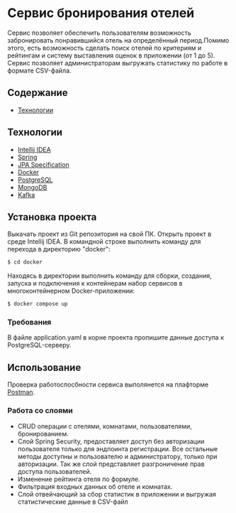 # Cервис бронирования отелей
Сервис позволяет обеспечить пользователям возможность забронировать понравившийся отель на определённый период.Помимо этого, есть возможность сделать поиск отелей по критериям и рейтингам и систему выставления оценок в приложении (от 1 до 5).
Сервис позволяет администраторам выгружать статистику по работе в формате CSV-файла.

## Содержание
- [Технологии](#технологии)


## Технологии
- [Intellij IDEA](https://www.jetbrains.com/idea/download/?section=windows)
- [Spring](https://spring.io/projects/spring-ws)
- [JPA Specification](https://docs.spring.io/spring-data/jpa/reference/jpa/specifications.html)
- [Docker](https://www.docker.com)
- [PostgreSQL](https://www.postgresql.org)
- [MongoDB](https://www.mongodb.com)
- [Kafka](https://kafka.apache.org)

## Установка проекта
Выкачать проект из Git репозитория на свой ПК. Открыть проект в среде Intellij IDEA. 
В командной строке выполнить команду для перехода в директорию "docker":
```sh
$ cd docker
```
Находясь в директории выполнить команду для сборки, создания, запуска и подключения к контейнерам набор сервисов в многоконтейнерном Docker-приложении: 
```sh
$ docker compose up
```
### Требования
В файле application.yaml в корне проекта пропишите данные доступа к PostgreSQL-серверу.

## Использование
Проверка работоспосбности сервиса выполянется на плафторме [Postman](https://www.postman.com). 

### Работа со слоями
- CRUD операции с отелями, комнатами, пользователями, бронированием.
- Слой Spring Security, предоставляет доступ без авторизации пользователя только для эндпоинта регистрации. Все остальные методы доступны и пользователю и администратору, только при авторизации. Так же слой представляет разгроничение прав доступа пользователей.
- Изменение рейтинга отеля по формуле.
- Фильтрация входных данных об отеле и комнатах.
- Слой отвейчающий за сбор статистик в приложении и выгружая статистические данные в CSV-файл

